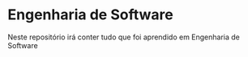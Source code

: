 # Engenharia de Software

Neste repositório irá conter tudo que foi aprendido em Engenharia de Software